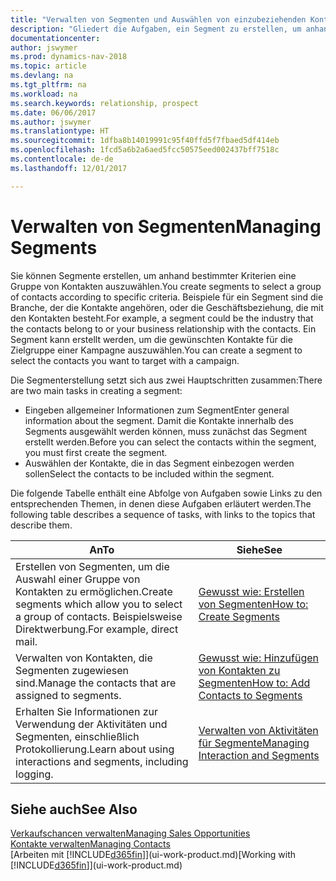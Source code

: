 ```yaml
---
title: "Verwalten von Segmenten und Auswählen von einzubeziehenden Kontakten"
description: "Gliedert die Aufgaben, ein Segment zu erstellen, um anhand bestimmter Kriterien eine Gruppe von Kontakten auszuwählen, zum Beispiel Kontakte in einer Branche, die Sie anvisieren möchten."
documentationcenter: 
author: jswymer
ms.prod: dynamics-nav-2018
ms.topic: article
ms.devlang: na
ms.tgt_pltfrm: na
ms.workload: na
ms.search.keywords: relationship, prospect
ms.date: 06/06/2017
ms.author: jswymer
ms.translationtype: HT
ms.sourcegitcommit: 1dfba8b14019991c95f40ffd5f7fbaed5df414eb
ms.openlocfilehash: 1fcd5a6b2a6aed5fcc50575eed002437bff7518c
ms.contentlocale: de-de
ms.lasthandoff: 12/01/2017

---
```

# <a name="managing-segments"></a><span data-ttu-id="33d2b-103">Verwalten von Segmenten</span><span class="sxs-lookup"><span data-stu-id="33d2b-103">Managing Segments</span></span>
<span data-ttu-id="33d2b-104">Sie können Segmente erstellen, um anhand bestimmter Kriterien eine Gruppe von Kontakten auszuwählen.</span><span class="sxs-lookup"><span data-stu-id="33d2b-104">You create segments to select a group of contacts according to specific criteria.</span></span> <span data-ttu-id="33d2b-105">Beispiele für ein Segment sind die Branche, der die Kontakte angehören, oder die Geschäftsbeziehung, die mit den Kontakten besteht.</span><span class="sxs-lookup"><span data-stu-id="33d2b-105">For example, a segment could be the industry that the contacts belong to or your business relationship with the contacts.</span></span> <span data-ttu-id="33d2b-106">Ein Segment kann erstellt werden, um die gewünschten Kontakte für die Zielgruppe einer Kampagne auszuwählen.</span><span class="sxs-lookup"><span data-stu-id="33d2b-106">You can create a segment to select the contacts you want to target with a campaign.</span></span>

<span data-ttu-id="33d2b-107">Die Segmenterstellung setzt sich aus zwei Hauptschritten zusammen:</span><span class="sxs-lookup"><span data-stu-id="33d2b-107">There are two main tasks in creating a segment:</span></span>

* <span data-ttu-id="33d2b-108">Eingeben allgemeiner Informationen zum Segment</span><span class="sxs-lookup"><span data-stu-id="33d2b-108">Enter general information about the segment.</span></span> <span data-ttu-id="33d2b-109">Damit die Kontakte innerhalb des Segments ausgewählt werden können, muss zunächst das Segment erstellt werden.</span><span class="sxs-lookup"><span data-stu-id="33d2b-109">Before you can select the contacts within the segment, you must first create the segment.</span></span>
* <span data-ttu-id="33d2b-110">Auswählen der Kontakte, die in das Segment einbezogen werden sollen</span><span class="sxs-lookup"><span data-stu-id="33d2b-110">Select the contacts to be included within the segment.</span></span>

<span data-ttu-id="33d2b-111">Die folgende Tabelle enthält eine Abfolge von Aufgaben sowie Links zu den entsprechenden Themen, in denen diese Aufgaben erläutert werden.</span><span class="sxs-lookup"><span data-stu-id="33d2b-111">The following table describes a sequence of tasks, with links to the topics that describe them.</span></span> 

| <span data-ttu-id="33d2b-112">An</span><span class="sxs-lookup"><span data-stu-id="33d2b-112">To</span></span> | <span data-ttu-id="33d2b-113">Siehe</span><span class="sxs-lookup"><span data-stu-id="33d2b-113">See</span></span> |
| --- | --- |
| <span data-ttu-id="33d2b-114">Erstellen von Segmenten, um die Auswahl einer Gruppe von Kontakten zu ermöglichen.</span><span class="sxs-lookup"><span data-stu-id="33d2b-114">Create segments which allow you to select a group of contacts.</span></span> <span data-ttu-id="33d2b-115">Beispielsweise Direktwerbung.</span><span class="sxs-lookup"><span data-stu-id="33d2b-115">For example, direct mail.</span></span> |[<span data-ttu-id="33d2b-116">Gewusst wie: Erstellen von Segmenten</span><span class="sxs-lookup"><span data-stu-id="33d2b-116">How to: Create Segments</span></span>](marketing-how-create-segment.md) |
| <span data-ttu-id="33d2b-117">Verwalten von Kontakten, die Segmenten zugewiesen sind.</span><span class="sxs-lookup"><span data-stu-id="33d2b-117">Manage the contacts that are assigned to segments.</span></span> |[<span data-ttu-id="33d2b-118">Gewusst wie: Hinzufügen von Kontakten zu Segmenten</span><span class="sxs-lookup"><span data-stu-id="33d2b-118">How to: Add Contacts to Segments</span></span>](marketing-add-contact-segment.md) |
| <span data-ttu-id="33d2b-119">Erhalten Sie Informationen zur Verwendung der Aktivitäten und Segmenten, einschließlich Protokollierung.</span><span class="sxs-lookup"><span data-stu-id="33d2b-119">Learn about using interactions and segments, including logging.</span></span> |[<span data-ttu-id="33d2b-120">Verwalten von Aktivitäten für Segmente</span><span class="sxs-lookup"><span data-stu-id="33d2b-120">Managing Interaction and Segments</span></span>](marketing-interaction-segments.md) |

## <a name="see-also"></a><span data-ttu-id="33d2b-121">Siehe auch</span><span class="sxs-lookup"><span data-stu-id="33d2b-121">See Also</span></span>
[<span data-ttu-id="33d2b-122">Verkaufschancen verwalten</span><span class="sxs-lookup"><span data-stu-id="33d2b-122">Managing Sales Opportunities</span></span>](marketing-manage-sales-opportunities.md)  
[<span data-ttu-id="33d2b-123">Kontakte verwalten</span><span class="sxs-lookup"><span data-stu-id="33d2b-123">Managing Contacts</span></span>](marketing-contacts.md)  
<span data-ttu-id="33d2b-124">[Arbeiten mit [!INCLUDE[d365fin](includes/d365fin_md.md)]](ui-work-product.md)</span><span class="sxs-lookup"><span data-stu-id="33d2b-124">[Working with [!INCLUDE[d365fin](includes/d365fin_md.md)]](ui-work-product.md)</span></span>

